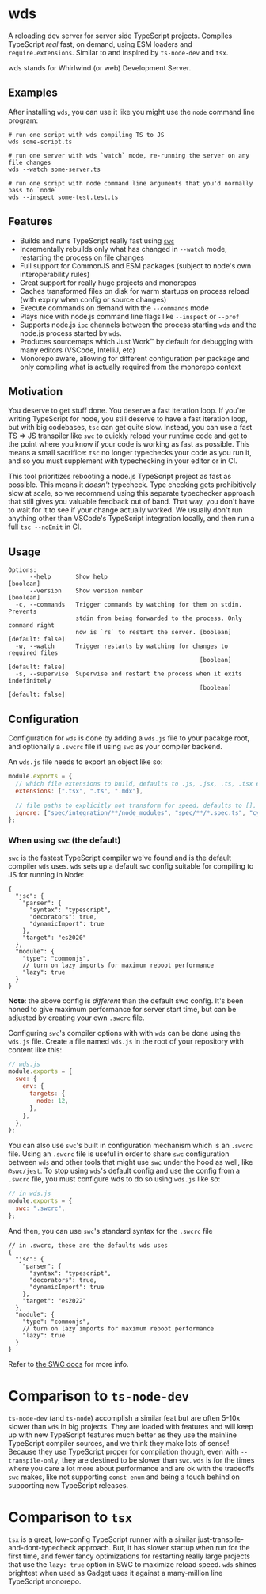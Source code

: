 # wds

A reloading dev server for server side TypeScript projects. Compiles TypeScript _real_ fast, on demand, using ESM loaders and `require.extensions`. Similar to and inspired by `ts-node-dev` and `tsx`.

wds stands for Whirlwind (or web) Development Server.

## Examples

After installing `wds`, you can use it like you might use the `node` command line program:

```shell
# run one script with wds compiling TS to JS
wds some-script.ts

# run one server with wds `watch` mode, re-running the server on any file changes
wds --watch some-server.ts

# run one script with node command line arguments that you'd normally pass to `node`
wds --inspect some-test.test.ts
```

## Features

- Builds and runs TypeScript really fast using [`swc`](https://github.com/swc-project/swc)
- Incrementally rebuilds only what has changed in `--watch` mode, restarting the process on file changes
- Full support for CommonJS and ESM packages (subject to node's own interoperability rules)
- Great support for really huge projects and monorepos
- Caches transformed files on disk for warm startups on process reload (with expiry when config or source changes)
- Execute commands on demand with the `--commands` mode
- Plays nice with node.js command line flags like `--inspect` or `--prof`
- Supports node.js `ipc` channels between the process starting `wds` and the node.js process started by `wds`.
- Produces sourcemaps which Just Work™️ by default for debugging with many editors (VSCode, IntelliJ, etc)
- Monorepo aware, allowing for different configuration per package and only compiling what is actually required from the monorepo context

## Motivation

You deserve to get stuff done. You deserve a fast iteration loop. If you're writing TypeScript for node, you still deserve to have a fast iteration loop, but with big codebases, `tsc` can get quite slow. Instead, you can use a fast TS => JS transpiler like `swc` to quickly reload your runtime code and get to the point where you know if your code is working as fast as possible. This means a small sacrifice: `tsc` no longer typechecks your code as you run it, and so you must supplement with typechecking in your editor or in CI.

This tool prioritizes rebooting a node.js TypeScript project as fast as possible. This means it _doesn't_ typecheck. Type checking gets prohibitively slow at scale, so we recommend using this separate typechecker approach that still gives you valuable feedback out of band. That way, you don't have to wait for it to see if your change actually worked. We usually don't run anything other than VSCode's TypeScript integration locally, and then run a full `tsc --noEmit` in CI.

## Usage

```text
Options:
      --help       Show help                                           [boolean]
      --version    Show version number                                 [boolean]
  -c, --commands   Trigger commands by watching for them on stdin. Prevents
                   stdin from being forwarded to the process. Only command right
                   now is `rs` to restart the server. [boolean] [default: false]
  -w, --watch      Trigger restarts by watching for changes to required files
                                                      [boolean] [default: false]
  -s, --supervise  Supervise and restart the process when it exits indefinitely
                                                      [boolean] [default: false]
```

## Configuration

Configuration for `wds` is done by adding a `wds.js` file to your pacakge root, and optionally a `.swcrc` file if using `swc` as your compiler backend.

An `wds.js` file needs to export an object like so:

```javascript
module.exports = {
  // which file extensions to build, defaults to .js, .jsx, .ts, .tsx extensions
  extensions: [".tsx", ".ts", ".mdx"],

  // file paths to explicitly not transform for speed, defaults to [], plus whatever the compiler backend excludes by default, which is `node_modules` for swc
  ignore: ["spec/integration/**/node_modules", "spec/**/*.spec.ts", "cypress/", "public/"],
};
```

### When using `swc` (the default)

`swc` is the fastest TypeScript compiler we've found and is the default compiler `wds` uses. `wds` sets up a default `swc` config suitable for compiling to JS for running in Node:

```jsonc
{
  "jsc": {
    "parser": {
      "syntax": "typescript",
      "decorators": true,
      "dynamicImport": true
    },
    "target": "es2020"
  },
  "module": {
    "type": "commonjs",
    // turn on lazy imports for maximum reboot performance
    "lazy": true
  }
}
```

**Note**: the above config is _different_ than the default swc config. It's been honed to give maximum performance for server start time, but can be adjusted by creating your own `.swcrc` file.

Configuring `swc`'s compiler options with with `wds` can be done using the `wds.js` file. Create a file named `wds.js` in the root of your repository with content like this:

```javascript
// wds.js
module.exports = {
  swc: {
    env: {
      targets: {
        node: 12,
      },
    },
  },
};
```

You can also use `swc`'s built in configuration mechanism which is an `.swcrc` file. Using an `.swcrc` file is useful in order to share `swc` configuration between `wds` and other tools that might use `swc` under the hood as well, like `@swc/jest`. To stop using `wds`'s default config and use the config from a `.swcrc` file, you must configure wds to do so using `wds.js` like so:

```javascript
// in wds.js
module.exports = {
  swc: ".swcrc",
};
```

And then, you can use `swc`'s standard syntax for the `.swcrc` file

```jsonc
// in .swcrc, these are the defaults wds uses
{
  "jsc": {
    "parser": {
      "syntax": "typescript",
      "decorators": true,
      "dynamicImport": true
    },
    "target": "es2022"
  },
  "module": {
    "type": "commonjs",
    // turn on lazy imports for maximum reboot performance
    "lazy": true
  }
}
```

Refer to [the SWC docs](https://swc.rs/docs/configuration/swcrc) for more info.

# Comparison to `ts-node-dev`

`ts-node-dev` (and `ts-node`) accomplish a similar feat but are often 5-10x slower than `wds` in big projects. They are loaded with features and will keep up with new TypeScript features much better as they use the mainline TypeScript compiler sources, and we think they make lots of sense! Because they use TypeScript proper for compilation though, even with `--transpile-only`, they are destined to be slower than `swc`. `wds` is for the times where you care a lot more about performance and are ok with the tradeoffs `swc` makes, like not supporting `const enum` and being a touch behind on supporting new TypeScript releases.

# Comparison to `tsx`

`tsx` is a great, low-config TypeScript runner with a similar just-transpile-and-dont-typecheck approach. But, it has slower startup when run for the first time, and fewer fancy optimizations for restarting really large projects that use the `lazy: true` option in SWC to maximize reload speed. `wds` shines brightest when used as Gadget uses it against a many-million line TypeScript monorepo.
